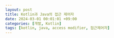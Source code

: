 ```yaml
---
layout: post
title: Kotlin과 Java의 접근 제어자   
date: 2024-03-01 00:01:01 +09:00
categories: [개발, Kotlin]
tags: [kotlin, java, access modifier, 접근제어자]                    
---
```


